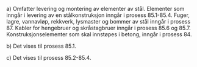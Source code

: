 a) Omfatter levering og montering av elementer av stål. Elementer som inngår i levering av en stålkonstruksjon inngår i prosess 85.1-85.4. Fuger, lagre, vannavløp, rekkverk, lysmaster og bommer av stål inngår i prosess 87. Kabler for hengebruer og skråstagbruer inngår i prosess 85.6 og 85.7. Konstruksjonselementer som skal innstøpes i betong, inngår i prosess 84.

b) Det vises til prosess 85.1.

c) Det vises til prosess 85.2-85.4.

